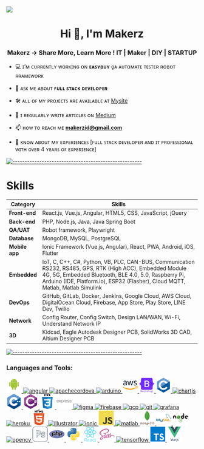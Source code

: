 <img align ="center" src="https://miro.medium.com/v2/resize:fit:4800/format:webp/1*h5Zs-8nFcTrgR1UceyKYXA.png">
<!-- <img align ="right" src="https://komarev.com/ghpvc/?username=basemax&label=Profile%20views&color=0e75b6&style=flat" alt="basemax"> -->
<h1 align="center">Hi 👋, I'm Makerz</h1>
<h3 align="center">Makerz → Share More, Learn More ! IT | Maker | DIY | STARTUP</h3>

- 💻 ɪ’ᴍ ᴄᴜʀʀᴇɴᴛʟʏ ᴡᴏʀᴋɪɴɢ ᴏɴ **ᴇᴀꜱʏʙᴜʏ** ǫᴀ ᴀᴜᴛᴏᴍᴀᴛᴇ ᴛᴇꜱᴛᴇʀ ʀᴏʙᴏᴛ ʀʀᴀᴍᴇᴡᴏʀᴋ

- 💬 ᴀꜱᴋ ᴍᴇ ᴀʙᴏᴜᴛ **ꜰᴜʟʟ ꜱᴛᴀᴄᴋ ᴅᴇᴠᴇʟᴏᴘᴇʀ**

- 🛠 ᴀʟʟ ᴏꜰ ᴍʏ ᴘʀᴏᴊᴇᴄᴛꜱ ᴀʀᴇ ᴀᴠᴀɪʟᴀʙʟᴇ ᴀᴛ [Mysite](https://makerzcoding.com/me/public/)

- 📝 ɪ ʀᴇɢᴜʟᴀʀʟʏ ᴡʀɪᴛᴇ ᴀʀᴛɪᴄʟᴇꜱ ᴏɴ [Medium](https://medium.com/educate)

- 📫 ʜᴏᴡ ᴛᴏ ʀᴇᴀᴄʜ ᴍᴇ **makerzid@gmail.com**

<!-- - 💻 ᴍʏ ʀᴇꜱᴜᴍᴇ ᴘᴅꜰ [Resume](https://www.makerzcoding.com/makerzme/public/docs/Chanok%20Wongthinpa%20resume%20new.pdf) -->

- 📄 ᴋɴᴏᴡ ᴀʙᴏᴜᴛ ᴍʏ ᴇxᴘᴇʀɪᴇɴᴄᴇꜱ [ꜰᴜʟʟ ꜱᴛᴀᴄᴋ ᴅᴇᴠᴇʟᴏᴘᴇʀ ᴀɴᴅ ɪᴛ ᴘʀᴏꜰᴇꜱꜱɪᴏɴᴀʟ ᴡɪᴛʜ ᴏᴠᴇʀ 4 ʏᴇᴀʀꜱ ᴏꜰ ᴇxᴘᴇʀɪᴇɴᴄᴇ]

<!-- [![-----------------------------------------------------](https://raw.githubusercontent.com/andreasbm/readme/master/assets/lines/aqua.png)](https://github.com/Fixzbug?tab=repositories)

<table><tr><td>
<a href="https://github.com/Fixzbug?tab=repositories"><img  align="left" src="https://github-profile-trophy.vercel.app/?username=Fixzbug&column=8&margin-w=15&margin-h=15" alt="Fixzbug"></a>
</td><td>
<img align="right" src="https://github-readme-stats.vercel.app/api?username=Fixzbug&show_icons=true&locale=en" alt="Fixzbug">
</td></tr>
</table>

[![-----------------------------------------------------](https://raw.githubusercontent.com/andreasbm/readme/master/assets/lines/aqua.png)](https://github.com/Fixzbug?tab=repositories) -->

[![-----------------------------------------------------](https://raw.githubusercontent.com/andreasbm/readme/master/assets/lines/aqua.png)](https://github.com/Fixzbug?tab=repositories)

# Skills


| Category                | Skills                                                                                       |
|-------------------------|----------------------------------------------------------------------------------------------|
| **Front-end**        | React.js, Vue.js, Angular, HTML5, CSS, JavaScript, jQuery                                    |
| **Back-end**         | PHP, Node.js, Java, Java Spring Boot                                                         |
| **QA/UAT**           | Robot framework, Playwright                                                                  |
| **Database**         | MongoDB, MySQL, PostgreSQL                                                                   |
| **Mobile app**       | Ionic Framework (Vue.js, Angular), React, PWA, Android, iOS, Flutter                         |
| **Embedded**  | IoT, C, C++, C#, Python, VB, PLC, CAN-BUS, Communication RS232, RS485, GPS, RTK (High ACC), Embedded Module 4G, 5G, Embedded Bluetooth, BLE 4.0, 5.0, Raspberry Pi, Arduino (IDE, Platform.io), ESP32 (Flasher), Cloud MQTT, Matlab, Matlab Simulink |
| **DevOps**           | GitHub, GitLab, Docker, Jenkins, Google Cloud, AWS Cloud, DigitalOcean Cloud, Firebase, App Store, Play Store, LINE Dev, Twilio |
| **Network**   | Config Router, Config Switch, Design LAN/WAN, Wi-Fi, Understand Network IP                   |
| **3D**        | Kidcad, Eagle Autodesk Designer PCB, SolidWorks 3D CAD, Altium Designer PCB                  |




[![-----------------------------------------------------](https://raw.githubusercontent.com/andreasbm/readme/master/assets/lines/aqua.png)](https://github.com/Fixzbug?tab=repositories)

<h3 align="left">Languages and Tools:</h3>
<p align="left"> <a href="https://developer.android.com" target="_blank" rel="noreferrer"> <img src="https://raw.githubusercontent.com/devicons/devicon/master/icons/android/android-original-wordmark.svg" alt="android" width="40" height="40"/> </a> <a href="https://angular.io" target="_blank" rel="noreferrer"> <img src="https://angular.io/assets/images/logos/angular/angular.svg" alt="angular" width="40" height="40"/> </a> <a href="https://cordova.apache.org/" target="_blank" rel="noreferrer"> <img src="https://www.vectorlogo.zone/logos/apache_cordova/apache_cordova-icon.svg" alt="apachecordova" width="40" height="40"/> </a> <a href="https://www.arduino.cc/" target="_blank" rel="noreferrer"> <img src="https://cdn.worldvectorlogo.com/logos/arduino-1.svg" alt="arduino" width="40" height="40"/> </a> <a href="https://aws.amazon.com" target="_blank" rel="noreferrer"> <img src="https://raw.githubusercontent.com/devicons/devicon/master/icons/amazonwebservices/amazonwebservices-original-wordmark.svg" alt="aws" width="40" height="40"/> </a> <a href="https://getbootstrap.com" target="_blank" rel="noreferrer"> <img src="https://raw.githubusercontent.com/devicons/devicon/master/icons/bootstrap/bootstrap-plain-wordmark.svg" alt="bootstrap" width="40" height="40"/> </a> <a href="https://www.cprogramming.com/" target="_blank" rel="noreferrer"> <img src="https://raw.githubusercontent.com/devicons/devicon/master/icons/c/c-original.svg" alt="c" width="40" height="40"/> </a> <a href="https://www.chartjs.org" target="_blank" rel="noreferrer"> <img src="https://www.chartjs.org/media/logo-title.svg" alt="chartjs" width="40" height="40"/> </a> <a href="https://www.w3schools.com/cpp/" target="_blank" rel="noreferrer"> <img src="https://raw.githubusercontent.com/devicons/devicon/master/icons/cplusplus/cplusplus-original.svg" alt="cplusplus" width="40" height="40"/> </a> <a href="https://www.w3schools.com/cs/" target="_blank" rel="noreferrer"> <img src="https://raw.githubusercontent.com/devicons/devicon/master/icons/csharp/csharp-original.svg" alt="csharp" width="40" height="40"/> </a> <a href="https://www.w3schools.com/css/" target="_blank" rel="noreferrer"> <img src="https://raw.githubusercontent.com/devicons/devicon/master/icons/css3/css3-original-wordmark.svg" alt="css3" width="40" height="40"/> </a> <a href="https://expressjs.com" target="_blank" rel="noreferrer"> <img src="https://raw.githubusercontent.com/devicons/devicon/master/icons/express/express-original-wordmark.svg" alt="express" width="40" height="40"/> </a> <a href="https://www.figma.com/" target="_blank" rel="noreferrer"> <img src="https://www.vectorlogo.zone/logos/figma/figma-icon.svg" alt="figma" width="40" height="40"/> </a> <a href="https://firebase.google.com/" target="_blank" rel="noreferrer"> <img src="https://www.vectorlogo.zone/logos/firebase/firebase-icon.svg" alt="firebase" width="40" height="40"/> </a> <a href="https://cloud.google.com" target="_blank" rel="noreferrer"> <img src="https://www.vectorlogo.zone/logos/google_cloud/google_cloud-icon.svg" alt="gcp" width="40" height="40"/> </a> <a href="https://git-scm.com/" target="_blank" rel="noreferrer"> <img src="https://www.vectorlogo.zone/logos/git-scm/git-scm-icon.svg" alt="git" width="40" height="40"/> </a> <a href="https://grafana.com" target="_blank" rel="noreferrer"> <img src="https://www.vectorlogo.zone/logos/grafana/grafana-icon.svg" alt="grafana" width="40" height="40"/> </a> <a href="https://heroku.com" target="_blank" rel="noreferrer"> <img src="https://www.vectorlogo.zone/logos/heroku/heroku-icon.svg" alt="heroku" width="40" height="40"/> </a> <a href="https://www.w3.org/html/" target="_blank" rel="noreferrer"> <img src="https://raw.githubusercontent.com/devicons/devicon/master/icons/html5/html5-original-wordmark.svg" alt="html5" width="40" height="40"/> </a> <a href="https://www.adobe.com/in/products/illustrator.html" target="_blank" rel="noreferrer"> <img src="https://www.vectorlogo.zone/logos/adobe_illustrator/adobe_illustrator-icon.svg" alt="illustrator" width="40" height="40"/> </a> <a href="https://ionicframework.com" target="_blank" rel="noreferrer"> <img src="https://upload.wikimedia.org/wikipedia/commons/d/d1/Ionic_Logo.svg" alt="ionic" width="40" height="40"/> </a> <a href="https://developer.mozilla.org/en-US/docs/Web/JavaScript" target="_blank" rel="noreferrer"> <img src="https://raw.githubusercontent.com/devicons/devicon/master/icons/javascript/javascript-original.svg" alt="javascript" width="40" height="40"/> </a> <a href="https://www.mathworks.com/" target="_blank" rel="noreferrer"> <img src="https://upload.wikimedia.org/wikipedia/commons/2/21/Matlab_Logo.png" alt="matlab" width="40" height="40"/> </a> <a href="https://www.mongodb.com/" target="_blank" rel="noreferrer"> <img src="https://raw.githubusercontent.com/devicons/devicon/master/icons/mongodb/mongodb-original-wordmark.svg" alt="mongodb" width="40" height="40"/> </a> <a href="https://www.mysql.com/" target="_blank" rel="noreferrer"> <img src="https://raw.githubusercontent.com/devicons/devicon/master/icons/mysql/mysql-original-wordmark.svg" alt="mysql" width="40" height="40"/> </a> <a href="https://nodejs.org" target="_blank" rel="noreferrer"> <img src="https://raw.githubusercontent.com/devicons/devicon/master/icons/nodejs/nodejs-original-wordmark.svg" alt="nodejs" width="40" height="40"/> </a> <a href="https://opencv.org/" target="_blank" rel="noreferrer"> <img src="https://www.vectorlogo.zone/logos/opencv/opencv-icon.svg" alt="opencv" width="40" height="40"/> </a> <a href="https://www.photoshop.com/en" target="_blank" rel="noreferrer"> <img src="https://raw.githubusercontent.com/devicons/devicon/master/icons/photoshop/photoshop-line.svg" alt="photoshop" width="40" height="40"/> </a> <a href="https://www.php.net" target="_blank" rel="noreferrer"> <img src="https://raw.githubusercontent.com/devicons/devicon/master/icons/php/php-original.svg" alt="php" width="40" height="40"/> </a> <a href="https://www.python.org" target="_blank" rel="noreferrer"> <img src="https://raw.githubusercontent.com/devicons/devicon/master/icons/python/python-original.svg" alt="python" width="40" height="40"/> </a> <a href="https://reactjs.org/" target="_blank" rel="noreferrer"> <img src="https://raw.githubusercontent.com/devicons/devicon/master/icons/react/react-original-wordmark.svg" alt="react" width="40" height="40"/> </a> <a href="https://sass-lang.com" target="_blank" rel="noreferrer"> <img src="https://raw.githubusercontent.com/devicons/devicon/master/icons/sass/sass-original.svg" alt="sass" width="40" height="40"/> </a> <a href="https://www.tensorflow.org" target="_blank" rel="noreferrer"> <img src="https://www.vectorlogo.zone/logos/tensorflow/tensorflow-icon.svg" alt="tensorflow" width="40" height="40"/> </a> <a href="https://www.typescriptlang.org/" target="_blank" rel="noreferrer"> <img src="https://raw.githubusercontent.com/devicons/devicon/master/icons/typescript/typescript-original.svg" alt="typescript" width="40" height="40"/> </a> <a href="https://vuejs.org/" target="_blank" rel="noreferrer"> <img src="https://raw.githubusercontent.com/devicons/devicon/master/icons/vuejs/vuejs-original-wordmark.svg" alt="vuejs" width="40" height="40"/> </a> <a href="https://www.adobe.com/products/xd.html" target="_blank" rel="noreferrer"> </a> </p>

